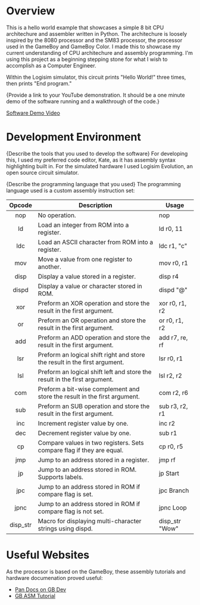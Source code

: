# Overview

This is a hello world example that showcases a simple 8 bit CPU architechure and assembler written in Python.
The architechure is loosely inspired by the 8080 processor and the SM83 processor, the processor used in the GameBoy and GameBoy Color.
I made this to showcase my current understanding of CPU architechure and assembly programming.
I'm using this project as a beginning stepping stone for what I wish to accomplish as a Computer Engineer.

Within the Logisim simulator, this circuit prints "Hello World!" three times, then prints "End program."

{Provide a link to your YouTube demonstration.  It should be a one minute demo of the software running and a walkthrough of the code.}

[Software Demo Video](http://youtube.link.goes.here)

# Development Environment

{Describe the tools that you used to develop the software}
For developing this, I used my preferred code editor, Kate, as it has assembly syntax highlighting built in.
For the simulated hardware I used Logisim Evolution, an open source circuit simulator.

{Describe the programming language that you used}
The programming language used is a custom assembly instruction set:

| **Opcode** | **Description**                                                            | **Usage**      |
|:----------:|----------------------------------------------------------------------------|----------------|
| nop        | No operation.                                                              | nop            |
| ld         | Load an integer from ROM into a register.                                  | ld r0, 11      |
| ldc        | Load an ASCII character from ROM into a register.                          | ldc r1, "c"    |
| mov        | Move a value from one register to another.                                 | mov r0, r1     |
| disp       | Display a value stored in a register.                                      | disp r4        |
| dispd      | Display a value or character stored in ROM.                                | dispd "@"      |
| xor        | Preform an XOR operation and store the result in the first argument.       | xor r0, r1, r2 |
| or         | Preform an OR operation and store the result in the first argument.        | or r0, r1, r2  |
| add        | Preform an ADD operation and store the result in the first argument.       | add r7, re, rf |
| lsr        | Preform an logical shift right and store the result in the first argument. | lsr r0, r1     |
| lsl        | Preform an logical shift left and store the result in the first argument.  | lsl r2, r2     |
| com        | Preform a bit-wise complement and store the result in the first argument.  | com r2, r6     |
| sub        | Preform an SUB operation and store the result in the first argument.       | sub r3, r2, r1 |
| inc        | Increment register value by one.                                           | inc r2         |
| dec        | Decrement register value by one.                                           | sub r1         |
| cp         | Compare values in two registers. Sets compare flag if they are equal.      | cp r0, r5      |
| jmp        | Jump to an address stored in a register.                                   | jmp rf         |
| jp         | Jump to an address stored in ROM. Supports labels.                         | jp Start       |
| jpc        | Jump to an address stored in ROM if compare flag is set.                   | jpc Branch     |
| jpnc       | Jump to an address stored in ROM if compare flag is not set.               | jpnc Loop      |
| disp_str   | Macro for displaying multi-character strings using dispd.                  | disp_str "Wow" |

# Useful Websites
As the processor is based on the GameBoy, these assembly tutorials and hardware documenation proved useful:
* [Pan Docs on GB Dev](https://gbdev.io/pandocs/)
* [GB ASM Tutorial](https://eldred.fr/gb-asm-tutorial/)
